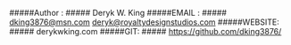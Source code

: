 #####Author : #####
        Deryk W. King
#####EMAIL : #####
        dking3876@msn.com
        deryk@royaltydesignstudios.com
#####WEBSITE: #####
        derykwking.com 
#####GIT: #####
        https://github.com/dking3876/
        